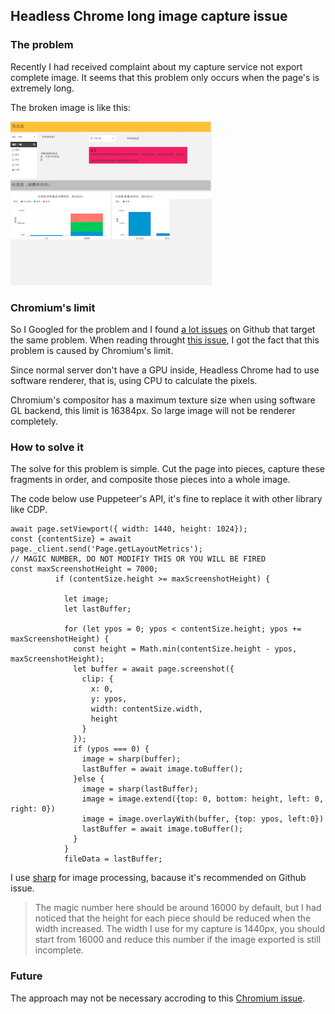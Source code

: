 ## Headless Chrome long image capture issue


### The problem

Recently I had received complaint about my capture service not export complete image. It seems that this problem only occurs when the page's is extremely long.

The broken image is like this:

![broken](https://raw.githubusercontent.com/zxc0328/huihuihui-h5/master/Screen%20Shot%202017-12-19%20at%2010.30.21%20AM.png)


### Chromium's limit

So I Googled for the problem and I found [a lot issues](https://github.com/GoogleChrome/puppeteer/issues/477) on Github that target the same problem. When reading throught [this issue](https://github.com/GoogleChrome/puppeteer/pull/937), I got the fact that this problem is caused by Chromium's limit.

Since normal server don't have a GPU inside, Headless Chrome had to use software renderer, that is, using CPU to calculate the pixels. 

Chromium's compositor has a maximum texture size when using software GL backend, this limit is 16384px. So large image will not be renderer completely.

### How to solve it

The solve for this problem is simple. Cut the page into pieces, capture these fragments in order, and composite those pieces into a whole image.

The code below use Puppeteer's API, it's fine to replace it with other library like CDP.

```
await page.setViewport({ width: 1440, height: 1024});
const {contentSize} = await page._client.send('Page.getLayoutMetrics');
// MAGIC NUMBER, DO NOT MODIFIY THIS OR YOU WILL BE FIRED
const maxScreenshotHeight = 7000;
          if (contentSize.height >= maxScreenshotHeight) {
                        
            let image;
            let lastBuffer;

            for (let ypos = 0; ypos < contentSize.height; ypos += maxScreenshotHeight) {
              const height = Math.min(contentSize.height - ypos, maxScreenshotHeight);
              let buffer = await page.screenshot({
                clip: {
                  x: 0,
                  y: ypos,
                  width: contentSize.width,
                  height
                }
              });
              if (ypos === 0) {
                image = sharp(buffer);
                lastBuffer = await image.toBuffer();
              }else {
                image = sharp(lastBuffer);
                image = image.extend({top: 0, bottom: height, left: 0, right: 0})
                image = image.overlayWith(buffer, {top: ypos, left:0})
                lastBuffer = await image.toBuffer();
              }
            }
            fileData = lastBuffer;
```

I use [sharp](https://github.com/lovell/sharp) for image processing, bacause it's recommended on Github issue.


> The magic number here should be around 16000 by default, but I had noticed that the height for each piece should be reduced when the width increased. The width I use for my capture is 1440px, you should start from 16000 and reduce this number if the image exported is still incomplete.

### Future

The approach may not be necessary accroding to this [Chromium issue](https://bugs.chromium.org/p/chromium/issues/detail?id=770769).